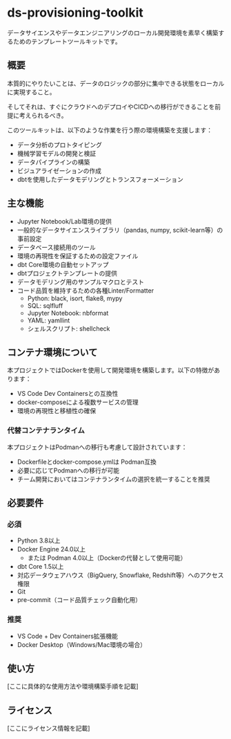 # ds-provisioning-toolkit

データサイエンスやデータエンジニアリングのローカル開発環境を素早く構築するためのテンプレートツールキットです。

## 概要

本質的にやりたいことは、データのロジックの部分に集中できる状態をローカルに実現すること。

そしてそれは、すぐにクラウドへのデプロイやCICDへの移行ができることを前提に考えられるべき。

このツールキットは、以下のような作業を行う際の環境構築を支援します：

- データ分析のプロトタイピング
- 機械学習モデルの開発と検証
- データパイプラインの構築
- ビジュアライゼーションの作成
- dbtを使用したデータモデリングとトランスフォーメーション

## 主な機能

- Jupyter Notebook/Lab環境の提供
- 一般的なデータサイエンスライブラリ（pandas, numpy, scikit-learn等）の事前設定
- データベース接続用のツール
- 環境の再現性を保証するための設定ファイル
- dbt Core環境の自動セットアップ
- dbtプロジェクトテンプレートの提供
- データモデリング用のサンプルマクロとテスト
- コード品質を維持するための各種Linter/Formatter
  - Python: black, isort, flake8, mypy
  - SQL: sqlfluff
  - Jupyter Notebook: nbformat
  - YAML: yamllint
  - シェルスクリプト: shellcheck

## コンテナ環境について

本プロジェクトではDockerを使用して開発環境を構築します。以下の特徴があります：

- VS Code Dev Containersとの互換性
- docker-composeによる複数サービスの管理
- 環境の再現性と移植性の確保

### 代替コンテナランタイム

本プロジェクトはPodmanへの移行も考慮して設計されています：

- Dockerfileとdocker-compose.ymlは Podman互換
- 必要に応じてPodmanへの移行が可能
- チーム開発においてはコンテナランタイムの選択を統一することを推奨

## 必要要件

### 必須
- Python 3.8以上
- Docker Engine 24.0以上
  - または Podman 4.0以上（Dockerの代替として使用可能）
- dbt Core 1.5以上
- 対応データウェアハウス（BigQuery, Snowflake, Redshift等）へのアクセス権限
- Git
- pre-commit（コード品質チェック自動化用）

### 推奨
- VS Code + Dev Containers拡張機能
- Docker Desktop（Windows/Mac環境の場合）

## 使い方

[ここに具体的な使用方法や環境構築手順を記載]

## ライセンス

[ここにライセンス情報を記載]